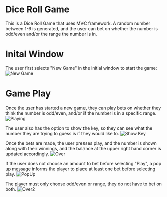 # Dice Roll Game
This is a Dice Roll Game that uses MVC framework.
A random number between 1-6 is generated, and the user can bet on whether the number is odd/even and/or the range the number is in.

# Inital Window
The user first selects "New Game" in the initial window to start the game:
![New Game](New_Game.PNG)

# Game Play
Once the user has started a new game, they can play bets on whether they think the number is odd/even, and/or if the number is in a specific range. 
![Playing](Images/Playing.PNG)

The user also has the option to show the key, so they can see what the number they are trying to guess is if they would like to.
![Show Key](Images/Show_Key.PNG)

Once the bets are made, the user presses play, and the number is shown along with their winnings, and the balance at the upper right hand corner is updated accordingly.
![Over](Images/Over.PNG)

If the user does not choose an amount to bet before selecting "Play", a pop up message informs the player to place at least one bet before selecting play.
![PopUp](Images/PopUp.PNG)

The player must only choose odd/even or range, they do not have to bet on both.
![Over2](Images/Over2.PNG)
